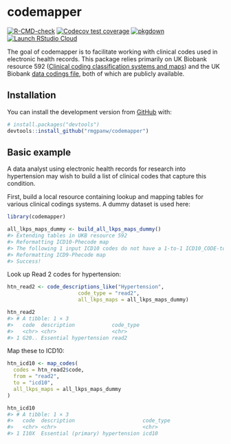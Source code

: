
<!-- README.md is generated from README.Rmd. Please edit that file -->

# codemapper

<!-- badges: start -->

[![R-CMD-check](https://github.com/rmgpanw/codemapper/workflows/R-CMD-check/badge.svg)](https://github.com/rmgpanw/codemapper/actions)
[![Codecov test
coverage](https://codecov.io/gh/rmgpanw/codemapper/branch/master/graph/badge.svg)](https://codecov.io/gh/rmgpanw/codemapper?branch=master)
[![pkgdown](https://github.com/rmgpanw/codemapper/workflows/pkgdown/badge.svg)](https://github.com/rmgpanw/codemapper/actions)
[![Launch RStudio
Cloud](https://img.shields.io/badge/RStudio-Cloud-blue)](https://rstudio.cloud/project/4007004)

<!-- badges: end -->

The goal of codemapper is to facilitate working with clinical codes used
in electronic health records. This package relies primarily on UK
Biobank resource 592 ([Clinical coding classification systems and
maps](https://biobank.ndph.ox.ac.uk/ukb/refer.cgi?id=592)) and the UK
Biobank [data codings
file](https://biobank.ctsu.ox.ac.uk/crystal/exinfo.cgi?src=accessing_data_guide),
both of which are publicly available.

## Installation

You can install the development version from
[GitHub](https://github.com/) with:

``` r
# install.packages("devtools")
devtools::install_github("rmgpanw/codemapper")
```

## Basic example

A data analyst using electronic health records for research into
hypertension may wish to build a list of clinical codes that capture
this condition.

First, build a local resource containing lookup and mapping tables for
various clinical codings systems. A dummy dataset is used here:

``` r
library(codemapper)

all_lkps_maps_dummy <- build_all_lkps_maps_dummy()
#> Extending tables in UKB resource 592
#> Reformatting ICD10-Phecode map
#> The following 1 input ICD10 codes do not have a 1-to-1 ICD10_CODE-to-ALT_CODE mapping: 'M90.0'. There will therefore be *more* output than input codes
#> Reformatting ICD9-Phecode map
#> Success!
```

Look up Read 2 codes for hypertension:

``` r
htn_read2 <- code_descriptions_like("Hypertension",
                       code_type = "read2",
                       all_lkps_maps = all_lkps_maps_dummy)

htn_read2
#> # A tibble: 1 × 3
#>   code  description            code_type
#>   <chr> <chr>                  <chr>    
#> 1 G20.. Essential hypertension read2
```

Map these to ICD10:

``` r
htn_icd10 <- map_codes(
  codes = htn_read2$code,
  from = "read2",
  to = "icd10",
  all_lkps_maps = all_lkps_maps_dummy
)

htn_icd10
#> # A tibble: 1 × 3
#>   code  description                      code_type
#>   <chr> <chr>                            <chr>    
#> 1 I10X  Essential (primary) hypertension icd10
```
